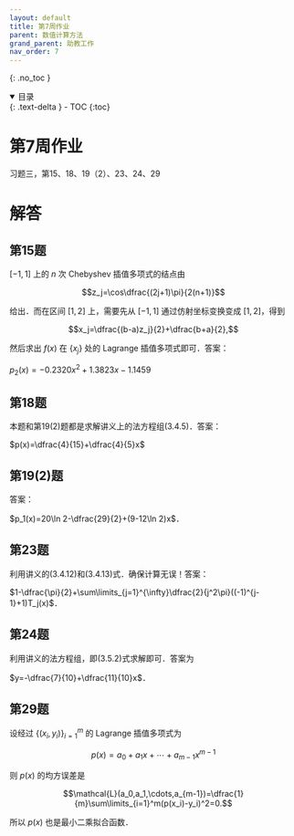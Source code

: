 ```yaml
---
layout: default
title: 第7周作业
parent: 数值计算方法
grand_parent: 助教工作
nav_order: 7
---
```


{: .no_toc }

<details open markdown="block">
  <summary>
    目录
  </summary>
  {: .text-delta }
- TOC
{:toc}
</details>

# 第7周作业

习题三，第15、18、19（2）、23、24、29

# 解答

## 第15题

$[-1,1]$ 上的 $n$ 次 Chebyshev 插值多项式的结点由

$$z_j=\cos\dfrac{(2j+1)\pi}{2(n+1)}$$

给出．而在区间 $[1,2]$ 上，需要先从 $[-1,1]$ 通过仿射坐标变换变成 $[1,2]$，得到

$$x_j=\dfrac{(b-a)z_j}{2}+\dfrac{b+a}{2},$$

然后求出 $f(x)$ 在 $\lbrace x_j\rbrace$ 处的 Lagrange 插值多项式即可．答案：

$p_2(x)=-0.2320x^2+1.3823x-1.1459$

## 第18题

本题和第19(2)题都是求解讲义上的法方程组(3.4.5)．答案：

$p(x)=\dfrac{4}{15}+\dfrac{4}{5}x$

## 第19(2)题

答案：

$p_1(x)=20\ln 2-\dfrac{29}{2}+(9-12\ln 2)x$．

## 第23题

利用讲义的(3.4.12)和(3.4.13)式．确保计算无误！答案：

$1-\dfrac{\pi}{2}+\sum\limits_{j=1}^{\infty}\dfrac{2}{j^2\pi}((-1)^{j-1}+1)T_j(x)$．

## 第24题

利用讲义的法方程组，即(3.5.2)式求解即可．答案为

$y=-\dfrac{7}{10}+\dfrac{11}{10}x$．


## 第29题

设经过 $\lbrace(x_i,y_i)\rbrace_{i=1}^{m}$ 的 Lagrange 插值多项式为

$$p(x)=a_0+a_1x+\cdots+a_{m-1}x^{m-1}$$ 

则 $p(x)$ 的均方误差是

$$\mathcal{L}(a_0,a_1,\cdots,a_{m-1})=\dfrac{1}{m}\sum\limits_{i=1}^m(p(x_i)-y_i)^2=0.$$

所以 $p(x)$ 也是最小二乘拟合函数．



